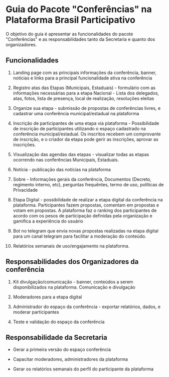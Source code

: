 # Guia do Pacote "Conferências" na Plataforma Brasil Participativo

O objetivo do guia é apresentar as funcionalidades do pacote "Conferências" e as responsabilidades tanto da Secretaria e quanto dos organizadores.

## Funcionalidades

1. Landing page com as principais informações da conferência, banner, notícias e links para a principal funcionalidade ativa na conferência

2. Registro atas das Etapas (Municipais, Estaduais) - formulário com as informações necessárias para a etapa Nacional - Lista dos delegados, atas, fotos, lista de presença, local de realização, resoluções eleitas

3. Organize sua etapa - submissão de propostas de conferências livres, e cadastrar uma conferência municipal/estadual na plataforma

4. Inscrição de participantes de uma etapa via plataforma - Possibilidade de inscrição de participantes utilizando o espaço cadastrado na conferência municipal/estadual. Os inscritos recebem um comprovante de inscrição, e o criador da etapa pode gerir as inscrições, aprovar as inscrições. 

5. Visualização das agendas das etapas - visualizar todas as etapas ocorrendo nas conferências Municipais, Estaduais.

6. Notícia - publicação das notícias na plataforma

7. Sobre - Informações gerais da conferência, Documentos (Decreto, regimento interno, etc), perguntas frequêntes, termo de uso, políticas de Privacidade

8. Etapa Digital -  possibilidade de realizar a etapa digital da conferência na plataforma. Participantes fazem propostas, comentam em propostas e votam em propostas. A plataforma faz o ranking dos participantes de acordo com os pesos de participação definidas pela organização e gamifica a experiência do usuário

9. Bot no telegram que envia novas propostas realizadas na etapa digital para um canal telegram para facilitar a moderação do conteúdo.

10. Relatórios semanais de uso/engajamento na plataforma.


## Responsabilidades dos Organizadores da conferência

1. Kit divulgação/comunicação - banner, conteúdos a serem disponibilizados na plataforma. Comunicação e divulgação

2. Moderadores para a etapa digital 

3. Administrador do espaço da conferência - exportar relatórios, dados, e moderar participantes

4. Teste e validação do espaço da conferência

## Responsabilidade da Secretaria

- Gerar a primeira versão do espaço conferência

- Capacitar moderadores, administradores da plataforma

- Gerar os relatórios semanais do perfil do participante da plataforma



